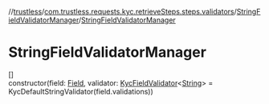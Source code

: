 //[trustless](../../../index.md)/[com.trustless.requests.kyc.retrieveSteps.steps.validators](../index.md)/[StringFieldValidatorManager](index.md)/[StringFieldValidatorManager](-string-field-validator-manager.md)

# StringFieldValidatorManager

[]\
constructor(field: [Field](../../com.trustless.requests.kyc.retrieveSteps/-field/index.md), validator: [KycFieldValidator](../-kyc-field-validator/index.md)&lt;[String](https://kotlinlang.org/api/latest/jvm/stdlib/kotlin/-string/index.html)&gt; = KycDefaultStringValidator(field.validations))
